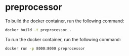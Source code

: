 # preprocessor

To build the docker container, run the following command:

```bash
docker build -t preprocessor .
```

To run the docker container, run the following command:

```bash
docker run -p 8000:8000 preprocessor
```
